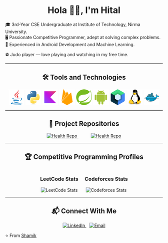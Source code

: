 <h1 align="center"> Hola 👋🏽, I'm Hital </h1>

<div>
  🎓 3rd-Year CSE Undergraduate at Institute of Technology, Nirma University.<br>
  🖥️ Passionate Competitive Programmer, adept at solving complex problems.<br>
  📱 Experienced in Android Development and Machine Learning.<br>
  
  ⚽ Judo player — love playing and watching in my free time.<br>
</div>

---

<h2 align="center"> 🛠️ Tools and Technologies </h2> 

<div align="center">
  <code><img height="50" src="https://raw.githubusercontent.com/devicons/devicon/master/icons/java/java-original.svg"></code>
  <code><img height="50" src="https://raw.githubusercontent.com/devicons/devicon/master/icons/python/python-original.svg"></code>
  <code><img height="50" src="https://raw.githubusercontent.com/devicons/devicon/master/icons/kotlin/kotlin-original.svg"></code>
  <code><img height="50" src="https://raw.githubusercontent.com/devicons/devicon/master/icons/firebase/firebase-plain.svg"></code>
  <code><img height="50" src="https://raw.githubusercontent.com/devicons/devicon/master/icons/spring/spring-original.svg"></code>
  <code><img height="50" src="https://raw.githubusercontent.com/devicons/devicon/master/icons/android/android-original.svg"></code>
  <code><img height="50" src="https://raw.githubusercontent.com/devicons/devicon/master/icons/jetpackcompose/jetpackcompose-original.svg"></code>
  <code><img height="50" src="https://raw.githubusercontent.com/devicons/devicon/master/icons/linux/linux-original.svg"></code>
  <code><img height="50" src="https://raw.githubusercontent.com/devicons/devicon/master/icons/docker/docker-original.svg"></code>
</div>

---

<h2 align="center"> 🚀 Project Repositories </h2>

<div align="center">
  <a href="https://github.com/hitalmorad/health" title="health">
    <img height="115" src="https://github-readme-stats.vercel.app/api/pin/?username=hitalmorad&repo=health&theme=merko&cache_seconds=1" alt="Health Repo">
  </a>
  <span style="margin: 20px;"></span> <!-- Add space -->
  <a href="https://github.com/hitalmorad/llm_finetune" title="llm for Geo-spatial">
    <img height="115" src="https://github-readme-stats.vercel.app/api/pin/?username=hitalmorad&repo=llm_finetune&theme=tokyonight&cache_seconds=1" alt="Health Repo">
  </a>
</div>

---

<h2 align="center"> 🏆 Competitive Programming Profiles </h2>

<div align="center" style="display: flex; justify-content: center; gap: 20px; flex-wrap: wrap;">
  <div style="text-align: center;">
    <h3>LeetCode Stats</h3>
    <img width="400" src="https://leetcard.jacoblin.cool/morad_h?theme=dark&ext=contest&radius=20" alt="LeetCode Stats">
  </div>
  <div style="text-align: center;">
    <h3>Codeforces Stats</h3>
    <img width="400" src="https://codeforces-readme-stats.vercel.app/api/card?username=h.morad&theme=dark&show_icons=true&radius=20" alt="Codeforces Stats">
  </div>
</div>

---

<h2 align="center"> 📬 Connect With Me </h2>

<div align="center">
  <a href="https://www.linkedin.com/in/hital-morad/">
    <img src="https://www.vectorlogo.zone/logos/linkedin/linkedin-icon.svg" width="30px" alt="LinkedIn">
  </a>
  <span style="margin: 5px;"></span>
  <a href="mailto:moradhital@gmail.com">
    <img src="https://www.vectorlogo.zone/logos/gmail/gmail-icon.svg" width="30px" alt="Email">
  </a>
</div>

⭐️ From [Shamik](https://github.com/hitalmorad)
